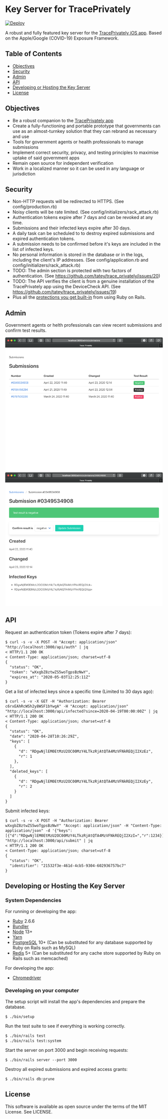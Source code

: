 # Key Server for TracePrivately

[![Deploy](https://www.herokucdn.com/deploy/button.svg)](https://heroku.com/deploy)

A robust and fully featured key server for the [TracePrivately iOS app](https://github.com/CrunchyBagel/TracePrivately). Based on the Apple/Google (COVID-19) Exposure Framework.

## Table of Contents

- [Objectives](#goals)
- [Security](#security)
- [Admin](#admin)
- [API](#api)
- [Developing or Hosting the Key Server](#developing-or-hosting-the-key-server)
- [License](#license)

## Objectives

- Be a robust companion to the [TracePrivately app](https://github.com/CrunchyBagel/TracePrivately)
- Create a fully-functioning and portable prototype that governments can use as an almost-turnkey solution that they can rebrand as necessary and use
- Tools for government agents or health professionals to manage submissions
- Implement correct security, privacy, and testing principles to maximise uptake of said government apps
- Remain open source for independent verification
- Work in a localized manner so it can be used in any language or jurisdiction

## Security

- Non-HTTP requests will be redirected to HTTPS. (See config/production.rb)
- Noisy clients will be rate limited. (See config/initializers/rack_attack.rb)
- Authentication tokens expire after 7 days and can be revoked at any time.
- Submissions and their infected keys expire after 30 days.
- A daily task can be scheduled to to destroy expired submissions and expired authentication tokens.
- A submission needs to be confirmed before it's keys are included in the list of infected keys.
- No personal information is stored in the database or in the logs, including the client's IP addresses. (See config/application.rb and config/initializers/rack_attack.rb)
- TODO: The admin section is protected with two factors of authentication. (See https://github.com/tatey/trace_privately/issues/20)
- TODO: The API verifies the client is from a genuine installation of the TracePrivately app using the DeviceCheck API. (See https://github.com/tatey/trace_privately/issues/19)
- Plus all the [protections you get built-in](https://guides.rubyonrails.org/security.html) from using Ruby on Rails.

## Admin

Government agents or helth professionals can view recent submissions and confirm test results.

![Screenshot of a list of submissions](doc/screenshots/admin_index.png?raw=true)
![Screenshot of an individual submission](doc/screenshots/admin_show.png?raw=true)

## API

Request an authentication token (Tokens expire after 7 days):

    $ curl -s -v -X POST -H "Accept: application/json" "http://localhost:3000/api/auth" | jq
    < HTTP/1.1 200 OK
    < Content-Type: application/json; charset=utf-8
    {
      "status": "OK",
      "token": "wXxgbZ8ztwZS5woTgpsBzNwY",
      "expires_at": "2020-05-03T12:25:11Z"
    }

Get a list of infected keys since a specific time (Limited to 30 days ago):

    $ curl -s -v -X GET -H "Authorization: Bearer c6rxEAhRcWSh2y8WSF1bYwgA" -H "Accept: application/json" "http://localhost:3000/api/infected?since=2020-04-19T00:00:00Z" | jq
    < HTTP/1.1 200 OK
    < Content-Type: application/json; charset=utf-8
    {
      "status": "OK",
      "date": "2020-04-28T10:26:29Z",
      "keys": [
        {
          "d": "RDgwNjlEM0EtMzU2OC00MzY4LTkzRjAtQTA4MzVFNkREQjI2XzEz",
          "r": 1
        },
      ],
      "deleted_keys": [
        {
          "d": "RDgwNjlEM0EtMzU2OC00MzY4LTkzRjAtQTA4MzVFNkREQjI2XzEy",
          "r": 2
        }
      ]
    }

Submit infected keys:

    $ curl -s -v -X POST -H "Authorization: Bearer wXxgbZ8ztwZS5woTgpsBzNwY" "Accept: application/json" -H "Content-Type: application/json" -d '{"keys":[{"d":"RDgwNjlEM0EtMzU2OC00MzY4LTkzRjAtQTA4MzVFNkREQjI2XzI=","r":1234}]}' "http://localhost:3000/api/submit" | jq
    < HTTP/1.1 200 OK
    < Content-Type: application/json; charset=utf-8
    {
      "status": "OK",
      "identifier": "21532f3e-461d-4cb5-9304-602936757bc7"
    }

## Developing or Hosting the Key Server

### System Dependencies

For running or developing the app:

- [Ruby](https://www.ruby-lang.org/) 2.6.6
- [Bundler](https://bundler.io/)
- [Node](https://nodejs.org/) 13+
- [Yarn](https://yarnpkg.com/)
- [PostgreSQL](https://www.postgresql.org) 10+ (Can be substituted for any database supported by Ruby on Rails such as MySQL)
- [Redis](https://redis.io) 5+ (Can be substituted for any cache store supported by Ruby on Rails such as memcached)

For developing the app:

- [Chromedriver](https://sites.google.com/a/chromium.org/chromedriver/)

### Developing on your computer

The setup script will install the app's dependencies and prepare the database.

    $ ./bin/setup

Run the test suite to see if everything is working correctly.

    $ ./bin/rails test
    $ ./bin/rails test:system

Start the server on port 3000 and begin receiving requests:

    $ ./bin/rails server --port 3000

Destroy all expired submissions and expired access grants:

    $ ./bin/rails db:prune

## License

This software is available as open source under the terms of the MIT License. See LICENSE.
